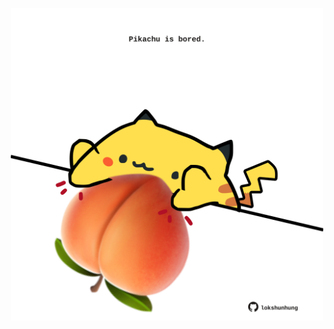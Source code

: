 <!-- built at 28/09/2025, 07:00:35 UTC -->
<p align="center">
  <img width="500" height="500" src="./ReadmeImage.svg">
</p>
